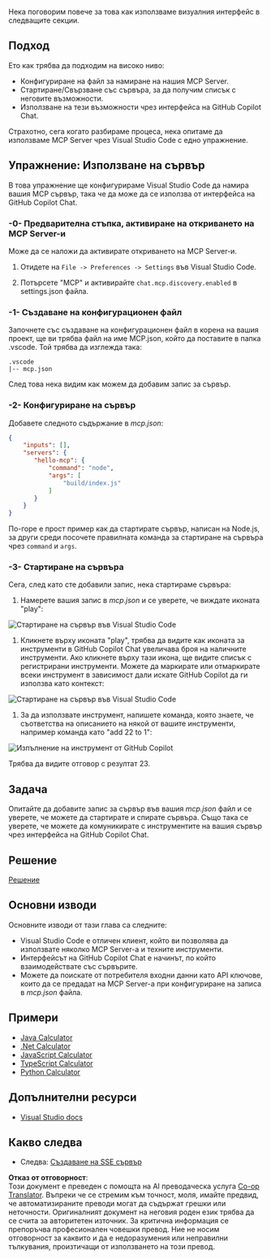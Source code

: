 <!--
CO_OP_TRANSLATOR_METADATA:
{
  "original_hash": "54e9ffc5dba01afcb8880a9949fd1881",
  "translation_date": "2025-07-13T19:35:53+00:00",
  "source_file": "03-GettingStarted/04-vscode/README.md",
  "language_code": "bg"
}
-->
Нека поговорим повече за това как използваме визуалния интерфейс в следващите секции.

## Подход

Ето как трябва да подходим на високо ниво:

- Конфигуриране на файл за намиране на нашия MCP Server.
- Стартиране/Свързване със сървъра, за да получим списък с неговите възможности.
- Използване на тези възможности чрез интерфейса на GitHub Copilot Chat.

Страхотно, сега когато разбираме процеса, нека опитаме да използваме MCP Server чрез Visual Studio Code с едно упражнение.

## Упражнение: Използване на сървър

В това упражнение ще конфигурираме Visual Studio Code да намира вашия MCP сървър, така че да може да се използва от интерфейса на GitHub Copilot Chat.

### -0- Предварителна стъпка, активиране на откриването на MCP Server-и

Може да се наложи да активирате откриването на MCP Server-и.

1. Отидете на `File -> Preferences -> Settings` във Visual Studio Code.

1. Потърсете "MCP" и активирайте `chat.mcp.discovery.enabled` в settings.json файла.

### -1- Създаване на конфигурационен файл

Започнете със създаване на конфигурационен файл в корена на вашия проект, ще ви трябва файл на име MCP.json, който да поставите в папка .vscode. Той трябва да изглежда така:

```text
.vscode
|-- mcp.json
```

След това нека видим как можем да добавим запис за сървър.

### -2- Конфигуриране на сървър

Добавете следното съдържание в *mcp.json*:

```json
{
    "inputs": [],
    "servers": {
       "hello-mcp": {
           "command": "node",
           "args": [
               "build/index.js"
           ]
       }
    }
}
```

По-горе е прост пример как да стартирате сървър, написан на Node.js, за други среди посочете правилната команда за стартиране на сървъра чрез `command` и `args`.

### -3- Стартиране на сървъра

Сега, след като сте добавили запис, нека стартираме сървъра:

1. Намерете вашия запис в *mcp.json* и се уверете, че виждате иконата "play":

  ![Стартиране на сървър във Visual Studio Code](../../../../translated_images/vscode-start-server.8e3c986612e3555de47e5b1e37b2f3020457eeb6a206568570fd74a17e3796ad.bg.png)  

1. Кликнете върху иконата "play", трябва да видите как иконата за инструменти в GitHub Copilot Chat увеличава броя на наличните инструменти. Ако кликнете върху тази икона, ще видите списък с регистрирани инструменти. Можете да маркирате или отмаркирате всеки инструмент в зависимост дали искате GitHub Copilot да ги използва като контекст:

  ![Стартиране на сървър във Visual Studio Code](../../../../translated_images/vscode-tool.0b3bbea2fb7d8c26ddf573cad15ef654e55302a323267d8ee6bd742fe7df7fed.bg.png)

1. За да използвате инструмент, напишете команда, която знаете, че съответства на описанието на някой от вашите инструменти, например команда като "add 22 to 1":

  ![Изпълнение на инструмент от GitHub Copilot](../../../../translated_images/vscode-agent.d5a0e0b897331060518fe3f13907677ef52b879db98c64d68a38338608f3751e.bg.png)

  Трябва да видите отговор с резултат 23.

## Задача

Опитайте да добавите запис за сървър във вашия *mcp.json* файл и се уверете, че можете да стартирате и спирате сървъра. Също така се уверете, че можете да комуникирате с инструментите на вашия сървър чрез интерфейса на GitHub Copilot Chat.

## Решение

[Решение](./solution/README.md)

## Основни изводи

Основните изводи от тази глава са следните:

- Visual Studio Code е отличен клиент, който ви позволява да използвате няколко MCP Server-а и техните инструменти.
- Интерфейсът на GitHub Copilot Chat е начинът, по който взаимодействате със сървърите.
- Можете да поискате от потребителя входни данни като API ключове, които да се предадат на MCP Server-а при конфигуриране на записа в *mcp.json* файла.

## Примери

- [Java Calculator](../samples/java/calculator/README.md)
- [.Net Calculator](../../../../03-GettingStarted/samples/csharp)
- [JavaScript Calculator](../samples/javascript/README.md)
- [TypeScript Calculator](../samples/typescript/README.md)
- [Python Calculator](../../../../03-GettingStarted/samples/python)

## Допълнителни ресурси

- [Visual Studio docs](https://code.visualstudio.com/docs/copilot/chat/mcp-servers)

## Какво следва

- Следва: [Създаване на SSE сървър](../05-sse-server/README.md)

**Отказ от отговорност**:  
Този документ е преведен с помощта на AI преводаческа услуга [Co-op Translator](https://github.com/Azure/co-op-translator). Въпреки че се стремим към точност, моля, имайте предвид, че автоматизираните преводи могат да съдържат грешки или неточности. Оригиналният документ на неговия роден език трябва да се счита за авторитетен източник. За критична информация се препоръчва професионален човешки превод. Ние не носим отговорност за каквито и да е недоразумения или неправилни тълкувания, произтичащи от използването на този превод.